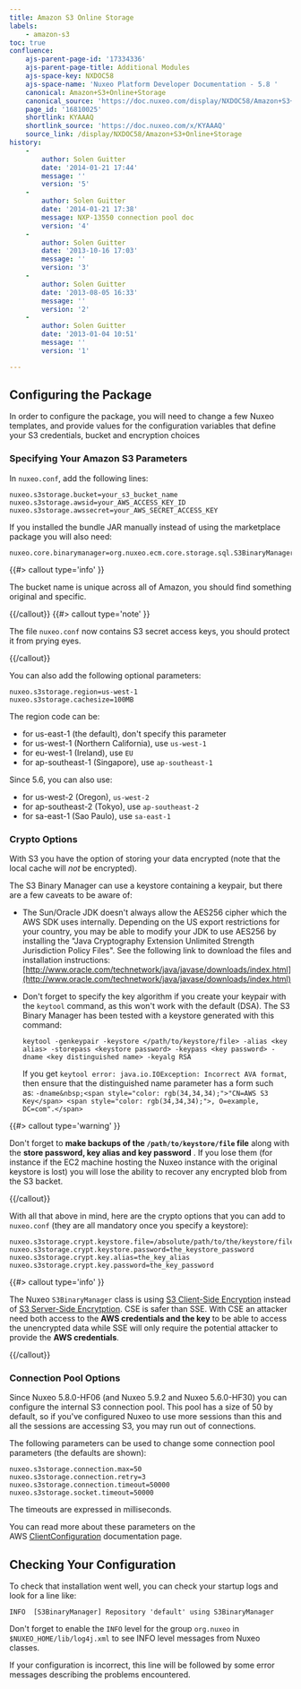 ```yaml
---
title: Amazon S3 Online Storage
labels:
    - amazon-s3
toc: true
confluence:
    ajs-parent-page-id: '17334336'
    ajs-parent-page-title: Additional Modules
    ajs-space-key: NXDOC58
    ajs-space-name: 'Nuxeo Platform Developer Documentation - 5.8 '
    canonical: Amazon+S3+Online+Storage
    canonical_source: 'https://doc.nuxeo.com/display/NXDOC58/Amazon+S3+Online+Storage'
    page_id: '16810025'
    shortlink: KYAAAQ
    shortlink_source: 'https://doc.nuxeo.com/x/KYAAAQ'
    source_link: /display/NXDOC58/Amazon+S3+Online+Storage
history:
    - 
        author: Solen Guitter
        date: '2014-01-21 17:44'
        message: ''
        version: '5'
    - 
        author: Solen Guitter
        date: '2014-01-21 17:38'
        message: NXP-13550 connection pool doc
        version: '4'
    - 
        author: Solen Guitter
        date: '2013-10-16 17:03'
        message: ''
        version: '3'
    - 
        author: Solen Guitter
        date: '2013-08-05 16:33'
        message: ''
        version: '2'
    - 
        author: Solen Guitter
        date: '2013-01-04 10:51'
        message: ''
        version: '1'

---
```

## Configuring the Package

In order to configure the package, you will need to change a few Nuxeo templates, and provide values for the configuration variables that define your S3 credentials, bucket and encryption choices

### Specifying Your Amazon S3 Parameters

In `nuxeo.conf`, add the following lines:

```
nuxeo.s3storage.bucket=your_s3_bucket_name
nuxeo.s3storage.awsid=your_AWS_ACCESS_KEY_ID
nuxeo.s3storage.awssecret=your_AWS_SECRET_ACCESS_KEY

```

If you installed the bundle JAR manually instead of using the marketplace package you will also need:

```
nuxeo.core.binarymanager=org.nuxeo.ecm.core.storage.sql.S3BinaryManager
```

{{#> callout type='info' }}

The bucket name is unique across all of Amazon, you should find something original and specific.

{{/callout}} {{#> callout type='note' }}

The file `nuxeo.conf` now contains S3 secret access keys, you should protect it from prying eyes.

{{/callout}}

You can also add the following optional parameters:

```
nuxeo.s3storage.region=us-west-1
nuxeo.s3storage.cachesize=100MB

```

The region code can be:

*   for us-east-1 (the default), don't specify this parameter
*   for us-west-1 (Northern California), use `us-west-1`
*   for eu-west-1 (Ireland), use `EU`
*   for ap-southeast-1 (Singapore), use `ap-southeast-1`

Since 5.6, you can also use:

*   for us-west-2 (Oregon), `us-west-2`
*   for ap-southeast-2 (Tokyo), use `ap-southeast-2`
*   for sa-east-1 (Sao Paulo), use `sa-east-1`

### Crypto Options

With S3 you have the option of storing your data encrypted (note that the local cache will _not_ be encrypted).

The S3 Binary Manager can use a keystore containing a keypair, but there are a few caveats to be aware of:

*   The Sun/Oracle JDK doesn't always allow the AES256 cipher which the AWS SDK uses internally. Depending on the US export restrictions for your country, you may be able to modify your JDK to use AES256 by installing the "Java Cryptography Extension Unlimited Strength Jurisdiction Policy Files". See the following link to download the files and installation instructions:
    [http://www.oracle.com/technetwork/java/javase/downloads/index.html](http://www.oracle.com/technetwork/java/javase/downloads/index.html)

*   Don't forget to specify the key algorithm if you create your keypair with the `keytool` command, as this won't work with the default (DSA). The S3 Binary Manager has been tested with a keystore generated with this command:

    ```
    keytool -genkeypair -keystore </path/to/keystore/file> -alias <key alias> -storepass <keystore password> -keypass <key password> -dname <key distinguished name> -keyalg RSA
    ```

    If you get&nbsp;`keytool error: java.io.IOException: Incorrect AVA format`, then ensure that the distinguished name parameter has a form such as:&nbsp;`-dname&nbsp;<span style="color: rgb(34,34,34);">"CN=AWS S3 Key</span> <span style="color: rgb(34,34,34);">, O=example, DC=com".</span>`

{{#> callout type='warning' }}

Don't forget to **make backups of the `/path/to/keystore/file` file** along with the **store password, key alias and key password** . If you lose them (for instance if the EC2 machine hosting the Nuxeo instance with the original keystore is lost) you will lose the ability to recover any encrypted blob from the S3 backet.

{{/callout}}

With all that above in mind, here are the crypto options that you can add to `nuxeo.conf` (they are all&nbsp;mandatory once you specify a keystore):

```
nuxeo.s3storage.crypt.keystore.file=/absolute/path/to/the/keystore/file
nuxeo.s3storage.crypt.keystore.password=the_keystore_password
nuxeo.s3storage.crypt.key.alias=the_key_alias
nuxeo.s3storage.crypt.key.password=the_key_password

```

{{#> callout type='info' }}

The Nuxeo `S3BinaryManager` class is using [S3 Client-Side Encryption](http://docs.amazonwebservices.com/AmazonS3/latest/dev/UsingClientSideEncryption.html) instead of [S3 Server-Side Encrytption](http://docs.amazonwebservices.com/AmazonS3/latest/dev/UsingServerSideEncryption.html). CSE is safer than SSE. With CSE an attacker need both access to the **AWS credentials and the key** to be able to access the unencrypted data while SSE will only require the potential attacker to provide the **AWS credentials**.

{{/callout}}

### Connection Pool Options

Since Nuxeo 5.8.0-HF06 (and&nbsp;Nuxeo 5.9.2 and Nuxeo 5.6.0-HF30) you can configure the internal S3 connection pool. This pool has a size of 50 by default, so if you've configured Nuxeo to use more sessions than this and all the sessions are accessing S3, you may run out of connections.

The following parameters can be used to change some connection pool parameters (the defaults are shown):

```
nuxeo.s3storage.connection.max=50
nuxeo.s3storage.connection.retry=3
nuxeo.s3storage.connection.timeout=50000
nuxeo.s3storage.socket.timeout=50000
```

The timeouts are expressed in milliseconds.

You can read more about these parameters on the AWS&nbsp;[ClientConfiguration](http://docs.aws.amazon.com/AWSJavaSDK/latest/javadoc/com/amazonaws/ClientConfiguration.html)&nbsp;documentation page.

## Checking Your Configuration

To check that installation went well, you can check your startup logs and look for a line like:

```
INFO  [S3BinaryManager] Repository 'default' using S3BinaryManager

```

Don't forget to enable the `INFO` level for the group `org.nuxeo` in `$NUXEO_HOME/lib/log4j.xml` to see INFO level messages from Nuxeo classes.

If your configuration is incorrect, this line will be followed by some error messages describing the problems encountered.